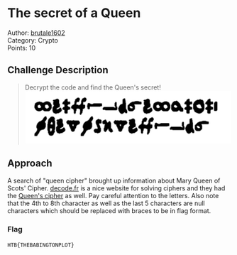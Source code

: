 # The secret of a Queen

Author: [brutale1602](https://app.hackthebox.eu/users/148257)  
Category: Crypto  
Points: 10

## Challenge Description
> Decrypt the code and find the Queen's secret!    
![The secret of a Queen](./The%20secret%20of%20a%20Queen.png)

## Approach
A search of "queen cipher" brought up information about Mary Queen of Scots' Cipher. [decode.fr](https://www.dcode.fr) is a nice website for solving ciphers and they had the [Queen's cipher](https://www.dcode.fr/mary-stuart-code) as well. Pay careful attention to the letters. Also note that the 4th to 8th character as well as the last 5 characters are null characters which should be replaced with braces to be in flag format.

### Flag
`HTB{THEBABINGTONPLOT}`